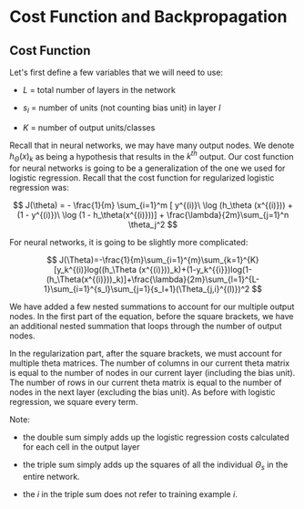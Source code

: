 # Cost Function and Backpropagation

## Cost Function

Let's first define a few variables that we will need to use:

* $L$ = total number of layers in the network

* $s_l$ = number of units (not counting bias unit) in layer $l$

* $K$ = number of output units/classes

Recall that in neural networks, we may have many output nodes. We denote $h_\Theta(x)_k$ as being a hypothesis that results in the $k^{th}$ output. Our cost function for neural networks is going to be a generalization of the one we used for logistic regression. Recall that the cost function for regularized logistic regression was:

$$
J(\theta) = - \frac{1}{m} \sum_{i=1}^m [ y^{(i)}\ \log (h_\theta (x^{(i)})) + (1 - y^{(i)})\ \log (1 - h_\theta(x^{(i)}))] + \frac{\lambda}{2m}\sum_{j=1}^n \theta_j^2
$$

For neural networks, it is going to be slightly more complicated:

$$
J(\Theta)=-\frac{1}{m}\sum_{i=1}^{m}\sum_{k=1}^{K}[y_k^{(i)}log((h_\Theta (x^{(i)}))_k)+(1-y_k^{{i}})log(1-(h_\Theta(x^{(i)}))_k)]+\frac{\lambda}{2m}\sum_{l=1}^{L-1}\sum_{i=1}^{s_l}\sum_{j=1}{s_l+1}(\Theta_{j,i}^{(l)})^2
$$

We have added a few nested summations to account for our multiple output nodes. In the first part of the equation, before the square brackets, we have an additional nested summation that loops through the number of output nodes.

In the regularization part, after the square brackets, we must account for multiple theta matrices. The number of columns in our current theta matrix is equal to the number of nodes in our current layer (including the bias unit). The number of rows in our current theta matrix is equal to the number of nodes in the next layer (excluding the bias unit). As before with logistic regression, we square every term.

Note:

* the double sum simply adds up the logistic regression costs calculated for each cell in the output layer

* the triple sum simply adds up the squares of all the individual $\Theta_s$ in the entire network.

* the $i$ in the triple sum does not refer to training example $i$.
